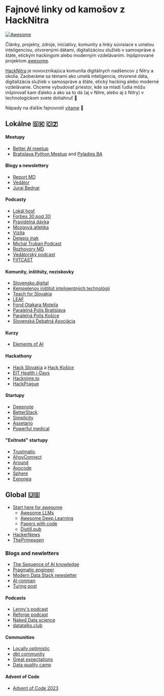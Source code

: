 # Fajnové linky od kamošov z HackNitra
[![Awesome](https://awesome.re/badge-flat.svg)](https://awesome.re)

Články, projekty, zdroje, iniciatívy, komunity a linky súvisiace s umelou inteligenciou, otvorenými dátami, digitalizáciou služieb v samospráve a štáte, etickým hackingom alebo moderným vzdelávaním. Inpšpirované projektom [awesome](https://github.com/sindresorhus/awesome).

[HackNitra](https://www.facebook.com/hacknitra) je novovznikajúca komunita digitálnych nadšencov z Nitry a okolia. Zaoberáme sa témami ako umelá inteligencia, otvorené dáta, digitalizácia služieb v samospráve a štáte, etický hacking alebo moderné vzdelávanie. Chceme vybudovať priestor, kde sa mladí ľudia môžu inšpirovať kam ďaleko a ako sa to dá (aj v Nitre, alebo aj z Nitry) v technologickom svete dotiahnuť 🙂

Nápady na ďalšie fajnovosti [vítame](https://github.com/HackNitra/fajnovosti/pulls) 🙌


## Lokálne 🇸🇰 🇨🇿

#### Meetupy
- [Better AI meetup](https://betteraimeetup.com/)
- [Bratislava Python Meetup](https://www.meetup.com/pyconsk/) and [Pyladies BA](https://www.meetup.com/pyladies-bratislava/events/297258912/)


#### Blogy a newslettery
- [Report MD](https://substack.com/@havran)
- [Vedátor](https://vedator.space/)
- [Juraj Bednar](https://juraj.bednar.io/blog/)


#### Podcasty

- [Lokál hosť](https://skpodcasty.sk/podcasty/lokal-host/)
- [Forbes 30 pod 30](https://skpodcasty.sk/podcasty/forbes-30-pod-30/)
- [Pravidelná dávka](https://pravidelnadavka.sk/)
- [Mozgová atletika](https://skpodcasty.sk/podcasty/mozgova-atletika/)
- [Vizita](https://skpodcasty.sk/podcasty/vizita/)
- [Dejepis inak](https://skpodcasty.sk/podcasty/dejepis-inak/)
- [Michal Truban Podcast](https://skpodcasty.sk/podcasty/michal-truban-podcast/)
- [Rozhovory MD](https://skpodcasty.sk/podcasty/rozhovory-md/)
- [Vedátorský podcast](https://skpodcasty.sk/podcasty/vedatorsky-podcast/)
- [FIITCAST](https://skpodcasty.sk/podcasty/fiitcast/)


#### Komunity, inštitúty, neziskovky

- [Slovensko.digital](https://slovensko.digital/)
- [Kempelenov inštitút inteligentných technológií](https://kinit.sk/sk)
- [Teach for Slovakia](https://teach.sk/cim-zijeme)
- [LEAF](https://www.leaf.sk/)
- [Fond Otakara Motejla](https://osf.cz/category/fond-otakara-motejla/)
- [Paralelná Polis Bratislava](https://paralelnapolis.sk/)
- [Paralelná Polis Košice](https://www.paralelnapoliskosice.sk/)
- [Slovenská Debatná Asociácia](https://linktr.ee/realSDA?fbclid=PAAaaAiNTmPuJHQyN_4z5O1EOQNbJpkf5fhZ1UvDTzxgCpKsNiao_mc3w_xZc_aem_AQyXARmABNZJwaJbxThTqWePCtVqL104GodJ1mdta6K1i3-9yGGMgtEdTx3gj79lox0)


#### Kurzy

- [Elements of AI](https://www.elementsofai.sk/)

#### Hackathony

- [Hack Slovakia](https://hackslovakia.com) a [Hack Košice](https://hackkosice.com)
- [EIT Health i-Days](https://www.hackhealthcare.sk) 
- [Hacknime.to](https://www.hacknime.to/)
- [HackPrague](https://www.facebook.com/hackprague)

#### Startupy 
- [Deepnote](https://deepnote.com)
- [BetterStack](https://betterstack.com)
- [Simplicity](https://onesimplicity.com/)
- [Assetario](https://www.assetario.com)
- [Powerful medical](https://www.powerfulmedical.com)

#### "Exitnuté" startupy
- [Trustmatic](https://www.startitup.sk/z-bratislavy-do-sveta-slovaci-prerazili-s-ich-projektom-na-odhalovanie-kradnutia-a-falsovania-totoznosti-ludi/)
- [AhoyConnect](https://cc.cz/budoval-komunity-a-spravoval-15-milionu-uzivatelu-cesko-slovensky-startup-kupuje-americka-firma/)
- [Around](https://www.forbes.sk/najvacsi-startupovy-obchod-so-slovenskou-stopou-technologicky-gigant-miro-kupil-around/)
- [Avocode](https://www.lupa.cz/aktuality/americky-ceros-za-stovky-milionu-kupuje-cesky-software-avocode/)
- [Sphere](https://www.nextech.sk/a/Velky-uspech--Slovak-predal-svoj-startup-Sphere-spolocnosti-Twitter)
- [Exponea](https://www.forbes.sk/exponea-je-v-novych-rukach-ivana-chrenka-ako-vacsinoveho-majitela-nahradi-americky-bloomreach/)

## Global 🇺🇸
- [Start here for awesome](https://github.com/sindresorhus/awesome/tree/main)
  - [Awesome LLMs](https://github.com/Hannibal046/Awesome-LLM)
  - [Awesome Deep Learning](https://github.com/ChristosChristofidis/awesome-deep-learning)
  - [Papers with code](https://paperswithcode.com/)
  - [Distill.pub](https://distill.pub/)
- [HackerNews](https://news.ycombinator.com)
- [ThePrimeagen](https://www.twitch.tv/ThePrimeagen)

### Blogs and newletters

- [The Sequence of AI knowledge](https://thesequence.substack.com/)
- [Pragmatic engineer](https://newsletter.pragmaticengineer.com/)
- [Modern Data Stack newsletter](https://letters.moderndatastack.xyz/)
- [AI-ronman](https://ai-ronman-newsletter-1eaf90.beehiiv.com/)
- [Turing post](https://www.turingpost.com/)


#### Podcasts
- [Lenny's podcast](https://www.lennyspodcast.com/)
- [Reforge podcast](https://www.reforge.com/podcast/unsolicited-feedback)
- [Naked Data science](https://www.nds.show/)
- [datatalks.club](https://datatalks.club/)

#### Communities
- [Locally optimistic](https://locallyoptimistic.com/community/)
- [dbt community](https://www.getdbt.com/community)
- [Great expectations](https://greatexpectations.io/community)
- [Data quality camp](https://substack.com/@dataqualitycamp)


#### Advent of Code
- [Advent of Code 2023](https://adventofcode.com/)

  
